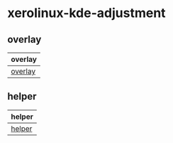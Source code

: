 

# xerolinux-kde-adjustment


## overlay

| overlay |
| --- |
| [overlay](asset/overlay) |


## helper

| helper |
| --- |
| [helper](helper) |
